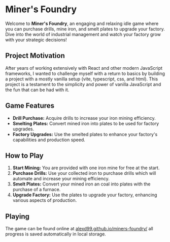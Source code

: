 # Miner's Foundry

Welcome to **Miner's Foundry**, an engaging and relaxing idle game where you can purchase drills, mine iron, and smelt plates to upgrade your factory. Dive into the world of industrial management and watch your factory grow with your strategic decisions!

## Project Motivation

After years of working extensively with React and other modern JavaScript frameworks, I wanted to challenge myself with a return to basics by building a project with a mostly vanilla setup (vite, typescript, css, and html). This project is a testament to the simplicity and power of vanilla JavaScript and the fun that can be had with it.

## Game Features

- **Drill Purchase:** Acquire drills to increase your iron mining efficiency.
- **Smelting Plates:** Convert mined iron into plates to be used for factory upgrades.
- **Factory Upgrades:** Use the smelted plates to enhance your factory's capabilities and production speed.

## How to Play

1. **Start Mining:** You are provided with one iron mine for free at the start.
2. **Purchase Drills:** Use your collected iron to purchase drills which will automate and increase your mining efficiency.
3. **Smelt Plates:** Convert your mined iron an coal into plates with the purchase of a furnace.
4. **Upgrade Factory:** Use the plates to upgrade your factory, enhancing various aspects of production.

## Playing

The game can be found online at [alexd99.github.io/miners-foundry/](alexd99.github.io/miners-foundry/) all progress is saved automatically in local storage.
